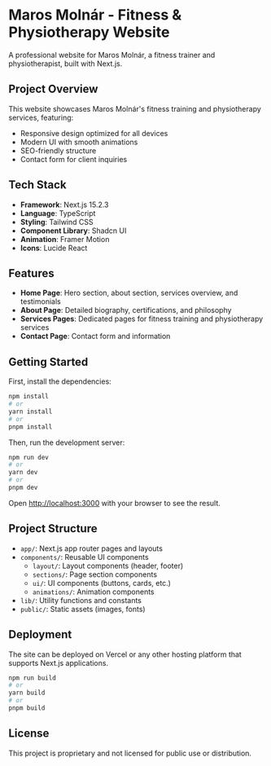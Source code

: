 # Maros Molnár - Fitness & Physiotherapy Website

A professional website for Maros Molnár, a fitness trainer and physiotherapist, built with Next.js.

## Project Overview

This website showcases Maros Molnár's fitness training and physiotherapy services, featuring:

- Responsive design optimized for all devices
- Modern UI with smooth animations
- SEO-friendly structure
- Contact form for client inquiries

## Tech Stack

- **Framework**: Next.js 15.2.3
- **Language**: TypeScript
- **Styling**: Tailwind CSS
- **Component Library**: Shadcn UI
- **Animation**: Framer Motion
- **Icons**: Lucide React

## Features

- **Home Page**: Hero section, about section, services overview, and testimonials
- **About Page**: Detailed biography, certifications, and philosophy
- **Services Pages**: Dedicated pages for fitness training and physiotherapy services
- **Contact Page**: Contact form and information

## Getting Started

First, install the dependencies:

```bash
npm install
# or
yarn install
# or
pnpm install
```

Then, run the development server:

```bash
npm run dev
# or
yarn dev
# or
pnpm dev
```

Open [http://localhost:3000](http://localhost:3000) with your browser to see the result.

## Project Structure

- `app/`: Next.js app router pages and layouts
- `components/`: Reusable UI components
  - `layout/`: Layout components (header, footer)
  - `sections/`: Page section components
  - `ui/`: UI components (buttons, cards, etc.)
  - `animations/`: Animation components
- `lib/`: Utility functions and constants
- `public/`: Static assets (images, fonts)

## Deployment

The site can be deployed on Vercel or any other hosting platform that supports Next.js applications.

```bash
npm run build
# or
yarn build
# or
pnpm build
```

## License

This project is proprietary and not licensed for public use or distribution.

